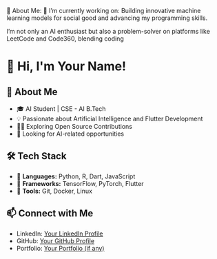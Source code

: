 💫 About Me:
🔭 I’m currently working on:
Building innovative machine learning models for social good and advancing my programming skills.

I’m not only an AI enthusiast but also a problem-solver on platforms like LeetCode and Code360, blending coding
# 👋 Hi, I'm Your Name!

## 🚀 About Me
- 🎓 AI Student | CSE - AI B.Tech
- 💡 Passionate about Artificial Intelligence and Flutter Development
- 👨‍💻 Exploring Open Source Contributions
- 💼 Looking for AI-related opportunities

## 🛠 Tech Stack
- 🔹 **Languages:** Python, R, Dart, JavaScript
- 🔹 **Frameworks:** TensorFlow, PyTorch, Flutter
- 🔹 **Tools:** Git, Docker, Linux

## 📫 Connect with Me
- LinkedIn: [Your LinkedIn Profile](https://linkedin.com/in/yourprofile)
- GitHub: [Your GitHub Profile](https://github.com/yourusername)
- Portfolio: [Your Portfolio (if any)](https://yourportfolio.com)

